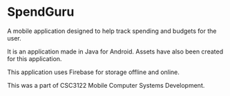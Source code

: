 # SpendGuru

A mobile application designed to help track spending and budgets for the user.

It is an application made in Java for Android. Assets have also been created for this application.

This application uses Firebase for storage offline and online.

This was a part of CSC3122 Mobile Computer Systems Development.
